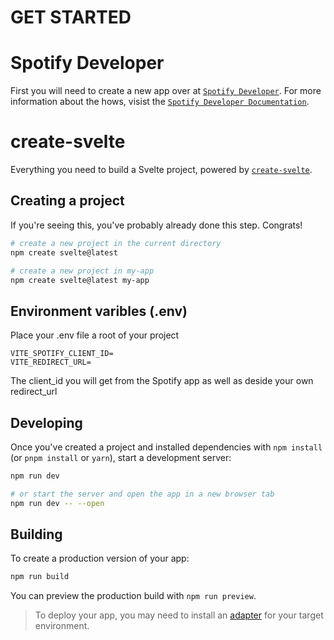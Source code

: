 
# GET STARTED 

# Spotify Developer

First you will need to create a new app over at [`Spotify Developer`](https://developer.spotify.com/).
For more information about the hows, visist the [`Spotify Developer Documentation`](https://developer.spotify.com/documentation/web-api).

# create-svelte

Everything you need to build a Svelte project, powered by [`create-svelte`](https://github.com/sveltejs/kit/tree/master/packages/create-svelte).

## Creating a project

If you're seeing this, you've probably already done this step. Congrats!

```bash
# create a new project in the current directory
npm create svelte@latest

# create a new project in my-app
npm create svelte@latest my-app
```

## Environment varibles (.env)

Place your .env file a root of your project
```
VITE_SPOTIFY_CLIENT_ID=
VITE_REDIRECT_URL=
```
The client_id you will get from the Spotify app as well as deside your own redirect_url 

## Developing

Once you've created a project and installed dependencies with `npm install` (or `pnpm install` or `yarn`), start a development server:

```bash
npm run dev

# or start the server and open the app in a new browser tab
npm run dev -- --open
```

## Building

To create a production version of your app:

```bash
npm run build
```

You can preview the production build with `npm run preview`.

> To deploy your app, you may need to install an [adapter](https://kit.svelte.dev/docs/adapters) for your target environment.
